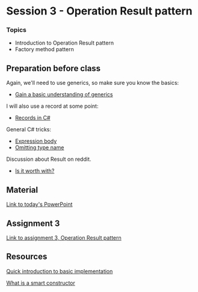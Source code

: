# Session 3 - Operation Result pattern

### Topics
* Introduction to Operation Result pattern
* Factory method pattern

## Preparation before class
Again, we'll need to use generics, so make sure you know the basics:
* [Gain a basic understanding of generics](https://learn.microsoft.com/en-us/dotnet/csharp/fundamentals/types/generics)

I will also use a record at some point:
* [Records in C#](https://learn.microsoft.com/en-us/dotnet/csharp/language-reference/builtin-types/record)

General C# tricks:
* [Expression body](https://learn.microsoft.com/en-us/dotnet/csharp/programming-guide/statements-expressions-operators/expression-bodied-members)
* [Omitting type name](https://learn.microsoft.com/en-us/dotnet/csharp/language-reference/operators/new-operator)

Discussion about Result on reddit.
* [Is it worth with?](https://www.reddit.com/r/csharp/s/U3Z1cT0imF)

## Material

[Link to today's PowerPoint](https://viaucdk-my.sharepoint.com/:p:/g/personal/trmo_viauc_dk/EftpSTON6qFMguhI5-gqCzkB_Dga_xPl071Kg_5eK2uN2A?e=Sd9XvR)

## Assignment 3
[Link to assignment 3, Operation Result pattern](https://viaucdk-my.sharepoint.com/:w:/g/personal/trmo_viauc_dk/EXaYqWIrBdlHkxUnkJusix8BKHWcsFuiam8zIKAeiuDrAA?e=ffYymn)

## Resources

[Quick introduction to basic implementation](https://medium.com/@cummingsi1993/the-operation-result-pattern-a-simple-guide-fe10ff959080)

[What is a smart constructor](https://gieseanw.wordpress.com/2023/11/30/smart-constructors/)
